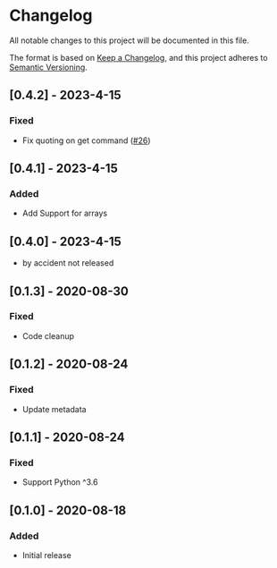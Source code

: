 # Changelog

All notable changes to this project will be documented in this file.

The format is based on [Keep a Changelog](https://keepachangelog.com/en/1.0.0/),
and this project adheres to [Semantic Versioning](https://semver.org/spec/v2.0.0.html).

## [0.4.2] - 2023-4-15
### Fixed
- Fix quoting on get command ([#26](https://github.com/mrijken/toml-cli/issues/26))

## [0.4.1] - 2023-4-15
### Added
- Add Support for arrays

## [0.4.0] - 2023-4-15
- by accident not released

## [0.1.3] - 2020-08-30
### Fixed
- Code cleanup

## [0.1.2] - 2020-08-24
### Fixed
- Update metadata

## [0.1.1] - 2020-08-24
### Fixed
- Support Python ^3.6

## [0.1.0] - 2020-08-18
### Added
- Initial release
